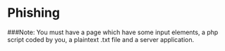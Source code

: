 # Phishing
###Note: You must have a page which have some input elements, a php script coded by you, a plaintext .txt file and a server application.
